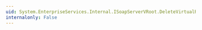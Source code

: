 ```yaml
---
uid: System.EnterpriseServices.Internal.ISoapServerVRoot.DeleteVirtualRootEx(System.String,System.String,System.String)
internalonly: False
---
```

